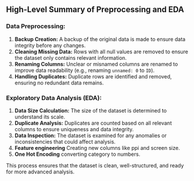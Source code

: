## High-Level Summary of Preprocessing and EDA

### Data Preprocessing:
1. **Backup Creation:** A backup of the original data is made to ensure data integrity before any changes.
2. **Cleaning Missing Data:** Rows with all null values are removed to ensure the dataset only contains relevant information.
3. **Renaming Columns:** Unclear or misnamed columns are renamed to improve data readability (e.g., renaming `unnamed: 0` to `ID`).
4. **Handling Duplicates:** Duplicate rows are identified and removed, ensuring no redundant data remains.

### Exploratory Data Analysis (EDA):
1. **Data Size Calculation:** The size of the dataset is determined to understand its scale.
2. **Duplicate Analysis:** Duplicates are counted based on all relevant columns to ensure uniqueness and data integrity.
3. **Data Inspection:** The dataset is examined for any anomalies or inconsistencies that could affect analysis.
4. **Feature engineering** Creating new columns like ppi and screen size.
5. **One Hot Encoding** converting category to numbers.

This process ensures that the dataset is clean, well-structured, and ready for more advanced analysis.
